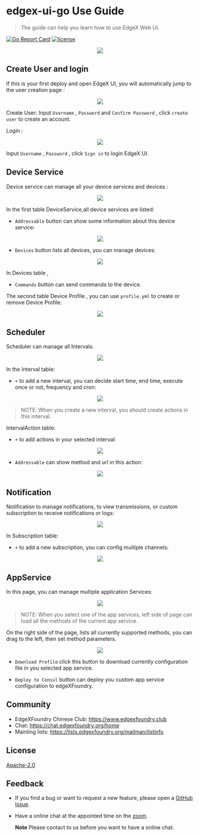 # edgex-ui-go Use Guide
> The guide can help you learn how to use EdgeX Web UI.

[![Go Report Card](https://goreportcard.com/badge/github.com/edgexfoundry/edgex-ui-go)](https://goreportcard.com/report/github.com/edgexfoundry/edgex-ui-go) [![license](https://img.shields.io/badge/license-Apache%20v2.0-blue.svg)](LICENSE)



<p align="center">
  <img src ="assets/images/export.png" />
</p>

## Create User and login

If this is your first deploy and open EdgeX UI, you will automatically jump to the user creation page :

<p align="center">
  <img src ="assets/images/user_create.png" />
</p>

Create User:
Input `Username` , `Password` and `Confirm Password` , click `create user` to create an account.

Login :

<p align="center">
  <img src ="assets/images/login.png" />
</p>

Input `Username` , `Password` , click `Sign in` to login EdgeX UI.

## Device Service
Device service can manage all your device services and devices :

<p align="center">
  <img src ="assets/images/device_service.png" />
</p>

In the first table DeviceService,all device services are listed:

- `Addressable` button can show some information about this device service:

<p align="center">
  <img src ="assets/images/addressable.png" />
</p>

- `Devices` button lists all devices, you can manage devices:

<p align="center">
  <img src ="assets/images/devices.png" />
</p>

In Devices table , 
- `Commands` button can send commands to the device.

The second table Device Profile , you can use `profile.yml` to create or remove Device Profile:

<p align="center">
  <img src ="assets/images/device_profile.png" />
</p>

## Scheduler

Scheduler can manage all Intervals.

<p align="center">
  <img src ="assets/images/scheduler.png" />
</p>

In the Interval table:
- `+`  to add a new interval, you can decide start time, end time, execute once or not, frequency and cron:

<p align="center">
  <img src ="assets/images/add_interval.png" />
</p>

> NOTE: When you create a new interval, you should create actions in this interval.

IntervalAction table:

- `+`  to add actions in your selected interval:

<p align="center">
  <img src ="assets/images/interval_action.png" />
</p>

- `Addressable`  can show method and url in this action:

<p align="center">
  <img src ="assets/images/action_addressable.png" />
</p>

## Notification

Notification to manage notifications, to view transmissions, or custom subscription to receive notifications or logs:

<p align="center">
  <img src ="assets/images/notification.png" />
</p>

In Subscription table:

- `+`  to add a new subscription, you can config multiple channels:

<p align="center">
  <img src ="assets/images/add_subscription.png" />
</p>

## AppService

In this page, you can manage multiple application Services:

<p align="center">
  <img src ="assets/images/appservice.png" />
</p>

> NOTE: When you select one of the app services, left side of page can load all the methods of the current app service.

On the right side of the page, lists all currently supported methods, you can drag to the left, then set method parameters.

<p align="center">
  <img src ="assets/images/appservice_parameters.png" />
</p>

- `Download Profile` click this button to download currently configuration file in you selected app service.

- `Deploy to Consul` button can deploy you custom app service configuration to edgeXFoundry.


## Community
- EdgeXFoundry Chinese Club: https://www.edgexfoundry.club
- Chat: https://chat.edgexfoundry.org/home
- Mainling lists: https://lists.edgexfoundry.org/mailman/listinfo

## License
[Apache-2.0](LICENSE)

## Feedback

- If you find a bug or want to request a new feature, please open a [GitHub Issue](https://github.com/edgexfoundry/edgex-ui-go/issues).

- Have a online chat at the appointed time on the [zoom](https://VMware.zoom.us/j/3697467292).

  **Note** Please contact to us before you want to have a online chat.

